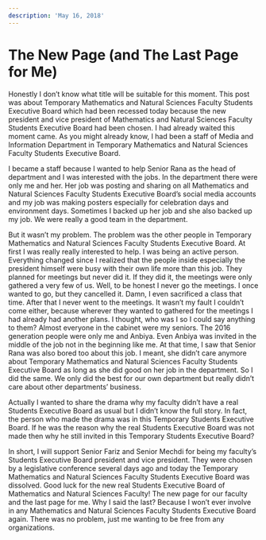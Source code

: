 ```yaml
---
description: 'May 16, 2018'
---
```


# The New Page \(and The Last Page for Me\)

Honestly I don’t know what title will be suitable for this moment. This post was about Temporary Mathematics and Natural Sciences Faculty Students Executive Board which had been recessed today because the new president and vice president of Mathematics and Natural Sciences Faculty Students Executive Board had been chosen. I had already waited this moment came. As you might already know, I had been a staff of Media and Information Department in Temporary Mathematics and Natural Sciences Faculty Students Executive Board.

I became a staff because I wanted to help Senior Rana as the head of department and I was interested with the jobs. In the department there were only me and her. Her job was posting and sharing on all Mathematics and Natural Sciences Faculty Students Executive Board’s social media accounts and my job was making posters especially for celebration days and environment days. Sometimes I backed up her job and she also backed up my job. We were really a good team in the department.

But it wasn’t my problem. The problem was the other people in Temporary Mathematics and Natural Sciences Faculty Students Executive Board. At first I was really really interested to help. I was being an active person. Everything changed since I realized that the people inside especially the president himself were busy with their own life more than this job. They planned for meetings but never did it. If they did it, the meetings were only gathered a very few of us. Well, to be honest I never go the meetings. I once wanted to go, but they cancelled it. Damn, I even sacrificed a class that time. After that I never went to the meetings. It wasn’t my fault I couldn’t come either, because wherever they wanted to gathered for the meetings I had already had another plans. I thought, who was I so I could say anything to them? Almost everyone in the cabinet were my seniors. The 2016 generation people were only me and Anbiya. Even Anbiya was invited in the middle of the job not in the beginning like me. At that time, I saw that Senior Rana was also bored too about this job. I meant, she didn’t care anymore about Temporary Mathematics and Natural Sciences Faculty Students Executive Board as long as she did good on her job in the department. So I did the same. We only did the best for our own department but really didn’t care about other departments’ business.

Actually I wanted to share the drama why my faculty didn’t have a real Students Executive Board as usual but I didn’t know the full story. In fact, the person who made the drama was in this Temporary Students Executive Board. If he was the reason why the real Students Executive Board was not made then why he still invited in this Temporary Students Executive Board?

In short, I will support Senior Fariz and Senior Mechdi for being my faculty’s Students Executive Board president and vice president. They were chosen by a legislative conference several days ago and today the Temporary Mathematics and Natural Sciences Faculty Students Executive Board was dissolved. Good luck for the new real Students Executive Board of Mathematics and Natural Sciences Faculty! The new page for our faculty and the last page for me. Why I said the last? Because I won’t ever involve in any Mathematics and Natural Sciences Faculty Students Executive Board again. There was no problem, just me wanting to be free from any organizations.

